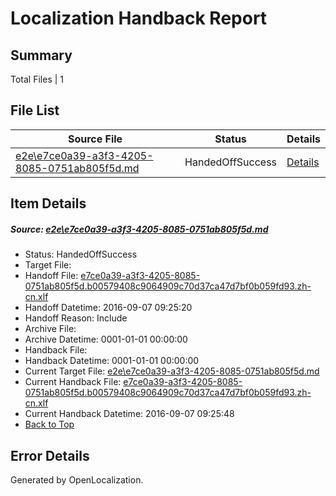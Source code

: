 # <a name='report-top'></a> Localization Handback Report

## Summary
 Total Files | 1

## File List
 Source File | Status | Details 
 ----------- | ------ | ------- 
 [e2e\e7ce0a39-a3f3-4205-8085-0751ab805f5d.md](https://github.com/OpenLocalizationTestOrg/ol-test0/blob/57b944171e6c82c73cd48002ffb2bacc537bc1f8/e2e/e7ce0a39-a3f3-4205-8085-0751ab805f5d.md) | HandedOffSuccess | [Details](#6530ccb5a55c1e755402d2d1ddb9b5920e2606b06)

## Item Details
##### <a name='6530ccb5a55c1e755402d2d1ddb9b5920e2606b06'></a> Source: [e2e\e7ce0a39-a3f3-4205-8085-0751ab805f5d.md](https://github.com/OpenLocalizationTestOrg/ol-test0/blob/57b944171e6c82c73cd48002ffb2bacc537bc1f8/e2e/e7ce0a39-a3f3-4205-8085-0751ab805f5d.md)
* Status: HandedOffSuccess
* Target File: 
* Handoff File: [e7ce0a39-a3f3-4205-8085-0751ab805f5d.b00579408c9064909c70d37ca47d7bf0b059fd93.zh-cn.xlf](https://github.com/OpenLocalizationTestOrg/ol-test0-handoff/blob/0791876567a741973e22c981830631cf3c7f8e2f/ol-handoff/OpenLocalizationTestOrg/ol-test0-zhcn/ci/ht/e7ce0a39-a3f3-4205-8085-0751ab805f5d.b00579408c9064909c70d37ca47d7bf0b059fd93.zh-cn.xlf)
* Handoff Datetime: 2016-09-07 09:25:20
* Handoff Reason: Include
* Archive File: 
* Archive Datetime: 0001-01-01 00:00:00
* Handback File: 
* Handback Datetime: 0001-01-01 00:00:00
* Current Target File: [e2e\e7ce0a39-a3f3-4205-8085-0751ab805f5d.md](https://github.com/OpenLocalizationTestOrg/ol-test0-zhcn/blob/32225003894a2f0cc59d6343cd3b4087207b1c69/e2e/e7ce0a39-a3f3-4205-8085-0751ab805f5d.md)
* Current Handback File: [e7ce0a39-a3f3-4205-8085-0751ab805f5d.b00579408c9064909c70d37ca47d7bf0b059fd93.zh-cn.xlf](https://github.com/OpenLocalizationTestOrg/ol-test0-handback/blob/beacbe44c737da7ee971de37b0f471b82640d00c/ol-handback/OpenLocalizationTestOrg/ol-test0-zhcn/ci/ht/e7ce0a39-a3f3-4205-8085-0751ab805f5d.b00579408c9064909c70d37ca47d7bf0b059fd93.zh-cn.xlf)
* Current Handback Datetime: 2016-09-07 09:25:48
* [Back to Top](#report-top)


## Error Details

Generated by OpenLocalization.
